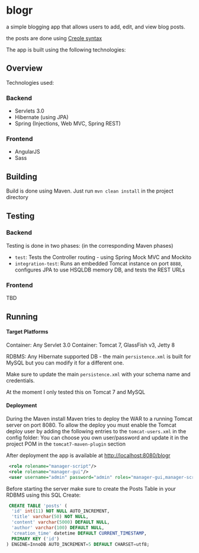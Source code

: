 blogr
=====

a simple blogging app that allows users to add, edit, and view blog posts.

the posts are done using [Creole syntax](http://www.wikicreole.org/wiki/CheatSheet)

The app is built using the following technologies:

## Overview

Technologies used:

### Backend
* Servlets 3.0
* Hibernate (using JPA)
* Spring (Injections, Web MVC, Spring REST)

### Frontend
* AngularJS
* Sass

## Building
Build is done using Maven.
Just run `mvn clean install` in the project directory

## Testing

### Backend
Testing is done in two phases: (in the corresponding Maven phases)
- `test`: Tests the Controller routing - using Spring Mock MVC and Mockito
- `integration-test`: Runs an embedded Tomcat instance on port `8888`, configures JPA to use HSQLDB memory DB, and tests the REST URLs

### Frontend
TBD

## Running

#### Target Platforms
Container: Any Servlet 3.0 Container: Tomcat 7, GlassFish v3, Jetty 8

RDBMS: Any Hibernate supported DB - the main `persistence.xml` is built for MySQL but you can modify it for a different one.

Make sure to update the main `persistence.xml` with your schema name and credentials.

At the moment I only tested this on Tomcat 7 and MySQL

#### Deployment

During the Maven install Maven tries to deploy the WAR to a running Tomcat server on port 8080.
To allow the deploy you must enable the Tomcat deploy user by adding the following entries to the `tomcat-users.xml` in the config folder:
You can choose you own user/password and update it in the project POM in the `tomcat7-maven-plugin` section

After deployment the app is available at [http://localhost:8080/blogr](http://localhost:8080/blogr)

```xml
 <role rolename="manager-script"/>
 <role rolename="manager-gui"/>
 <user username="admin" password="admin" roles="manager-gui,manager-script"/>
```
Before starting the server make sure to create the Posts Table in your RDBMS using this SQL Create:

```sql
 CREATE TABLE 'posts' (
  'id' int(11) NOT NULL AUTO_INCREMENT,
  'title' varchar(50) NOT NULL,
  'content' varchar(5000) DEFAULT NULL,
  'author' varchar(100) DEFAULT NULL,
  'creation_time' datetime DEFAULT CURRENT_TIMESTAMP,
  PRIMARY KEY ('id')
) ENGINE=InnoDB AUTO_INCREMENT=5 DEFAULT CHARSET=utf8;
```
